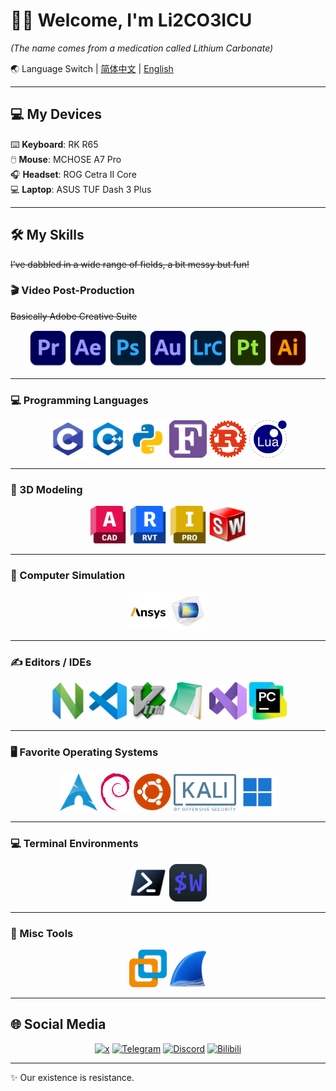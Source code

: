 
# 🏳️‍⚧️ Welcome, I'm Li2CO3ICU
*(The name comes from a medication called Lithium Carbonate)*  

🌏 Language Switch | [简体中文](README.md) | [English](README_EN.md)  

---

## 💻 My Devices


⌨️ **Keyboard**: RK R65  
🖱️ **Mouse**: MCHOSE A7 Pro  
🎧 **Headset**: ROG Cetra II Core  
💻 **Laptop**: ASUS TUF Dash 3 Plus  



---

## 🛠️ My Skills
~~I’ve dabbled in a wide range of fields, a bit messy but fun!~~  

### 🎬 Video Post-Production  
~~Basically Adobe Creative Suite~~  
<div align="center">
  <img src="./Skill_Icons/pr.png" width="60"/>
  <img src="./Skill_Icons/ae.png" width="60"/>
  <img src="./Skill_Icons/ps.png" width="60"/>
  <img src="./Skill_Icons/au.png" width="60"/>
  <img src="./Skill_Icons/LrC.png" width="60"/>
  <img src="./Skill_Icons/pt.png" width="60"/>
  <img src="./Skill_Icons/ai.png" width="60"/>
</div>

---

### 💻 Programming Languages
<div align="center">
  <img src="./Skill_Icons/c.png" width="60"/>
  <img src="./Skill_Icons/c++.png" width="60"/>
  <img src="./Skill_Icons/py.png" width="60"/>
  <img src="./Skill_Icons/for.png" width="60"/>
  <img src="./Skill_Icons/rust.png" width="60"/>
  <img src="./Skill_Icons/lua.png" width="60"/>
</div>

---

### 🎨 3D Modeling
<div align="center">
  <img src="./Skill_Icons/acad.png" width="60"/>
  <img src="./Skill_Icons/Revit.png" width="60"/>
  <img src="./Skill_Icons/Inventor.png" width="60"/>
  <img src="./Skill_Icons/swShellFileLauncher.png" width="60"/>
</div>

---

### 🧪 Computer Simulation
<div align="center">
  <img src="./Skill_Icons/ANSYS.png" width="60"/>
  <img src="./Skill_Icons/comsol.png" width="60"/>
</div>

---

### ✍️ Editors / IDEs
<div align="center">
  <img src="./Skill_Icons/nvim.png" width="60"/>
  <img src="./Skill_Icons/code.png" width="60"/>
  <img src="./Skill_Icons/vim.png" width="60"/>
  <img src="./Skill_Icons/notepad3.png" width="60"/>
  <img src="./Skill_Icons/vs.png" width="60"/>
  <img src="./Skill_Icons/pc.png" width="60"/>
</div>

---

### 🖥️ Favorite Operating Systems
<div align="center">
  <img src="./Skill_Icons/arch.png" width="60"/>
  <img src="./Skill_Icons/debian.png" width="50"/>
  <img src="./Skill_Icons/ubuntu.png" width="60"/>
  <img src="./Skill_Icons/kali.png" width="100"/>
  <img src="./Skill_Icons/w11.png" width="60"/>
</div>

---

### 💻 Terminal Environments
<div align="center">
  <img src="./Skill_Icons/pwsh7.png" width="60"/>
  <img src="./Skill_Icons/wezt.png" width="60"/>
</div>

---

### 🍥 Misc Tools
<div align="center">
  <img src="./Skill_Icons/vmware.png" width="60"/>
  <img src="./Skill_Icons/wireshark.png" width="60"/>
</div>

---

## 🌐 Social Media
<div align="center">

[![x](https://img.shields.io/badge/X-000000?logo=x&logoColor=white)](https://twitter.com/Li2CO3ICU)  [![Telegram](https://img.shields.io/badge/Telegram-26A5E4?logo=telegram&logoColor=white)](https://t.me/Li2_CO3)  [![Discord](https://img.shields.io/badge/Discord-5865F2?logo=discord&logoColor=white)](https://discord.com/users/_li2co3)  [![Bilibili](https://img.shields.io/badge/Bilibili-00A1D6?logo=bilibili&logoColor=white)](https://space.bilibili.com/283731905)  

</div>

---

✨ Our existence is resistance. 
